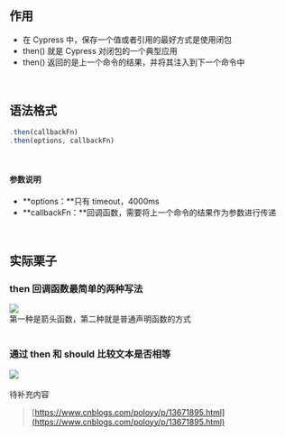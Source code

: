 
## 作用
- 在 Cypress 中，保存一个值或者引用的最好方式是使用闭包
- then() 就是 Cypress 对闭包的一个典型应用
- then() 返回的是上一个命令的结果，并将其注入到下一个命令中

 

## 语法格式
```javascript
.then(callbackFn)
.then(options, callbackFn)
```
 

#### 参数说明

- **options：**只有 timeout，4000ms
- **callbackFn：**回调函数，需要将上一个命令的结果作为参数进行传递

 

## 实际栗子

### then 回调函数最简单的两种写法
![](https://img2020.cnblogs.com/blog/1896874/202009/1896874-20200915100031495-1290902387.png)  
第一种是箭头函数，第二种就是普通声明函数的方式  
 

### 通过 then 和 should 比较文本是否相等
![](https://img2020.cnblogs.com/blog/1896874/202009/1896874-20200915101838883-2005361100.png)  
   
待补充内容

> [https://www.cnblogs.com/poloyy/p/13671895.html](https://www.cnblogs.com/poloyy/p/13671895.html)

